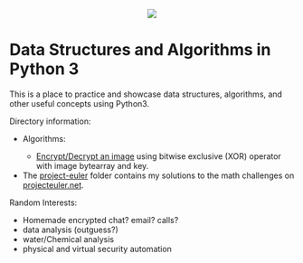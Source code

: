 <p align="center"><img src="https://external-content.duckduckgo.com/iu/?u=https%3A%2F%2Fqph.fs.quoracdn.net%2Fmain-qimg-c4bd5888bea21df127351a418a55bf51&f=1&nofb=1"></p>

Data Structures and Algorithms in Python 3
=================================================
This is a place to practice and showcase data structures, algorithms, and other useful concepts using Python3.

Directory information:
<ul><li>Algorithms:</li><ul><li><a href="https://github.com/mellowpuppy/algorithms/blob/main/algorithms/encrypt-decrypt-images.py">Encrypt/Decrypt an image</a> using bitwise exclusive (XOR) operator with image bytearray and key.</li></ul>
<li>The <a href="https://github.com/mellowpuppy/algorithms/tree/main/project-euler">project-euler</a> folder contains my solutions to the math challenges on <a href="https://projecteuler.net/">projecteuler.net</a>.</li>
</ul>
 
Random Interests:
  - Homemade encrypted chat? email? calls?
  - data analysis (outguess?)
  - water/Chemical analysis
  - physical and virtual security automation
